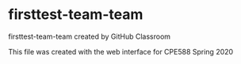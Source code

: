 # firsttest-team-team
firsttest-team-team created by GitHub Classroom

This file was created with the web interface for CPE588 Spring 2020
